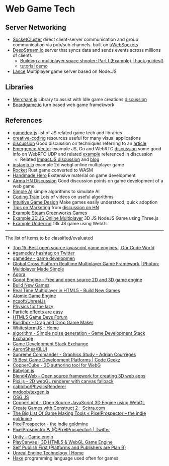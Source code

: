# Web Game Tech
## Server Networking
* [SocketCluster](https://github.com/socketcluster/socketcluster/) direct client-server communication and group communication via pub/sub channels. built on [uWebSockets](https://github.com/uNetworking/uWebSockets)
* [DeepStream.io](https://github.com/deepstreamIO/deepstream.io) server that syncs data and sends events across millions of clients
  * [Building a multiplayer space shooter: Part I (Example) | hack.guides()](https://www.pluralsight.com/guides/front-end-javascript/building-a-multiplayer-space-shooter-part-i)
  * [tutorial demo](https://github.com/mdramos/deepGame)
* [Lance](https://github.com/lance-gg/Lance) Multiplayer game server based on Node.JS
## Libraries
* [Merchant.js](https://github.com/Flaque/merchant.js) Library to assist with Idle game creations [discussion](https://news.ycombinator.com/item?id=15821020)
* [Boardgame.io](https://google.github.io/boardgame.io/#/) turn based web game framekwork 

## References
* [gamedev-js](https://github.com/gamedev-js/gamedev-js) list of JS related game tech and libraries
* [creative-coding](https://github.com/terkelg/awesome-creative-coding) resources useful for many visual applications
* [discussion](https://news.ycombinator.com/item?id=15318530) Good discussion on techniques referring to an [article](https://github.com/sgoedecke/socket-io-game/blob/master/BLOG.md)
* [Emergence Vector](https://www.youtube.com/channel/UCLZcYVcdOyiHB_4z2mBkm8A) example JS, Go and WebRTC [discussion](https://news.ycombinator.com/item?id=15332187) some good info on WebRTC UDP and related [example](https://github.com/sgoedecke/socket-io-game) referenced in discussion
  * Related [ImpactJS discussion](https://news.ycombinator.com/item?id=16987759) and [blog](https://www.emergencevector.com/blog)
* [instagib.io](https://github.com/schibir/instagib.io) example 2d webgl online multiplayer game
* [Rocket](https://aochagavia.github.io/blog/rocket---a-rust-game-running-on-wasm/) Rust game converted to WASM
* [Handmade Hero](https://handmadehero.org/) Exstensive material on game development
* [Airma HN Discussion](https://news.ycombinator.com/item?id=15892066) Good discussion points on game development of a web game.
* [Simple AI](https://www.sitepoint.com/game-ai-the-bots-strike-back/) simple algorithms to simulate AI
* [Coding Train](https://twitter.com/shiffman) Lots of videos on useful algorithms
* [Intuitive Game Design](http://stfj.net/DesigningForSubwayLegibility/) Make games easily understood, quick adoption
* [Tips on Marketing](https://docs.google.com/presentation/d/153Rz_TPwZ36HVg9-Mhvej7gSuWM5BTv3VKxRWYTTZHM/edit#slide=id.g3f1cac1c9_242) from [discussion on HN](https://news.ycombinator.com/item?id=17080985)
* [Example Steam Greenworks Games](https://github.com/greenheartgames/greenworks/wiki/Apps-games-using-greenworks)
* [Example 3D JS Online Multiplayer](https://engineering.paiza.io/entry/paizacloud_online_multiplayer_gamehttps://engineering.paiza.io/entry/paizacloud_online_multiplayer_game) 3D JS NodeJS Game using Three.js
* [Example Underrun](https://phoboslab.org/log/2018/09/underrun-making-of) 13k JS game using WebGL

---
The list of items to be classified/evaluated
* [Top 15: Best open source javascript game engines | Our Code World](http://ourcodeworld.com/articles/read/308/top-15-best-open-source-javascript-game-engines)
* [#gamedev hashtag on Twitter](https://twitter.com/hashtag/gamedev?src=hash)
* [gamedev - game developmen](https://www.reddit.com/r/gamedev/)
* [Global Cross Platform Realtime Multiplayer Game Framework | Photon: Multiplayer Made Simple](https://www.photonengine.com/en/Realtime)
* [Agora](https://hydra.agoragames.com/features/)
* [Godot Engine - Free and open source 2D and 3D game engine](https://godotengine.org/)
* [Build New Games](http://buildnewgames.com/)
* [Real Time Multiplayer in HTML5 - Build New Games](http://buildnewgames.com/real-time-multiplayer/)
* [Atomic Game Engine](http://atomicgameengine.com/)
* [ncsoft/Unreal.js](https://github.com/ncsoft/Unreal.js)
* [Physics for the lazy](http://www.playfuljs.com/physics-for-the-lazy/)
* [Particle effects are easy](http://www.playfuljs.com/particle-effects-are-easy/)
* [HTML5 Game Devs Forum](http://www.html5gamedevs.com/)
* [Buildbox - Drag and Drop Game Maker](https://www.buildbox.com/)
* [WhitestormJS - Home](https://whsjs.io/#/)
* [algorithm - Simple noise generation - Game Development Stack Exchange](http://gamedev.stackexchange.com/questions/20880/simple-noise-generation)
* [Game Development Stack Exchange](http://gamedev.stackexchange.com/)
* [AaronShea/BLUI](https://github.com/AaronShea/BLUI)
* [Supreme Commander - Graphics Study - Adrian Courrèges](http://www.adriancourreges.com/blog/2015/06/23/supreme-commander-graphics-study/)
* [15 Best Game Development Platforms | Code Geekz](https://codegeekz.com/15-best-game-development-platforms/)
* [CopperCube - 3D authoring tool for WebG](http://www.ambiera.com/coppercube/)
* [Babylon.js](http://www.babylonjs.com/)
* [Blend4Web - Open source framework for creating 3D web apps](https://www.blend4web.com/en/)
* [Pixi.js - 2D webGL renderer with canvas fallback](http://www.pixijs.com/)
* [cabbibo/PhysicsRenderer](https://github.com/cabbibo/PhysicsRenderer/)
* [mrdoob/texgen.js](https://github.com/mrdoob/texgen.js)
* [OSG.JS](http://osgjs.org/?utm_source=html5weekly&utm_medium=email)
* [CopperLicht - Open Source JavaScript 3D Engine using WebGL](http://www.ambiera.com/copperlicht/index.html)
* [Create Games with Construct 2 - Scirra.com](https://www.scirra.com/)
* [The Big List Of Game Making Tools « PixelProspector – the indie goldmine](http://www.pixelprospector.com/the-big-list-of-game-making-tools/)
* [PixelProspector - the indie goldmine](http://www.pixelprospector.com/)
* [PixelProspector ⛏ (@PixelProspector) | Twitter](https://twitter.com/PixelProspector)
* [Unity - Game engin](https://unity3d.com/unity/)
* [PlayCanvas | 3D HTML5 & WebGL Game Engine](https://playcanvas.com/)
* [Self Publish First (Platforms and Publishers are Plan B)](http://indiebits.com/self-publish-first/)
* [Unreal Engine Technology | Home](https://www.unrealengine.com/)
* [Haxe](https://www.toptal.com/cross-platform/haxe-language-cross-platform) programming language used often for games


